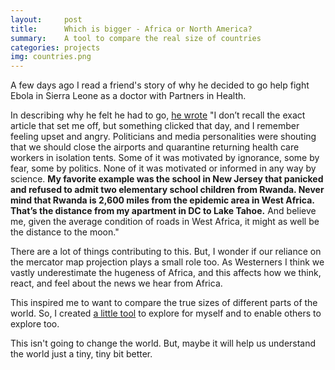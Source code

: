 ```yaml
---
layout:     post
title:      Which is bigger - Africa or North America?
summary:    A tool to compare the real size of countries
categories: projects
img: countries.png
---
```


A few days ago I read a friend's story of why he decided to go help fight Ebola in Sierra Leone as a doctor with Partners in Health.

In describing why he felt he had to go, [he wrote](https://iansierraleone2015.wordpress.com/how-i-decided-to-go-to-sierra-leone/) "I don’t recall the exact article that set me off, but something clicked that day, and I remember feeling upset and angry.  Politicians and media personalities were shouting that we should close the airports and quarantine returning health care workers in isolation tents.  Some of it was motivated by ignorance, some by fear, some by politics.  None of it was motivated or informed in any way by science.  **My favorite example was the school in New Jersey that panicked and refused to admit two elementary school children from Rwanda.  Never mind that Rwanda is 2,600 miles from the epidemic area in West Africa.  That’s the distance from my apartment in DC to Lake Tahoe.** And believe me, given the average condition of roads in West Africa, it might as well be the distance to the moon."

There are a lot of things contributing to this. But, I wonder if our reliance on the mercator map projection plays a small role too. As Westerners I think we vastly underestimate the hugeness of Africa, and this affects how we think, react, and feel about the news we hear from Africa. 

This inspired me to want to compare the true sizes of different parts of the world. So, I created [a little tool](http://bl.ocks.org/zanarmstrong/raw/caa2da1ea1558cdc3357/) to explore for myself and to enable others to explore too. 

This isn't going to change the world. But, maybe it will help us understand the world just a tiny, tiny bit better. 

